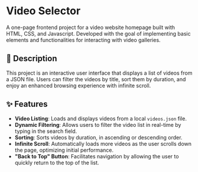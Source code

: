 # Video Selector

A one-page frontend project for a video website homepage built with HTML, CSS, and Javascript. Developed with the goal of implementing basic elements and functionalities for interacting with video galleries.

## 📄 Description

This project is an interactive user interface that displays a list of videos from a JSON file. Users can filter the videos by title, sort them by duration, and enjoy an enhanced browsing experience with infinite scroll.

## ✨ Features

- **Video Listing**: Loads and displays videos from a local `videos.json` file.
- **Dynamic Filtering**: Allows users to filter the video list in real-time by typing in the search field.
- **Sorting**: Sorts videos by duration, in ascending or descending order.
- **Infinite Scroll**: Automatically loads more videos as the user scrolls down the page, optimizing initial performance.
- **"Back to Top" Button**: Facilitates navigation by allowing the user to quickly return to the top of the list.